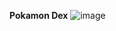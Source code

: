 **Pokamon Dex**
![image](https://github.com/user-attachments/assets/e026e5c0-a20b-4306-ad22-9130dcfe5585)

